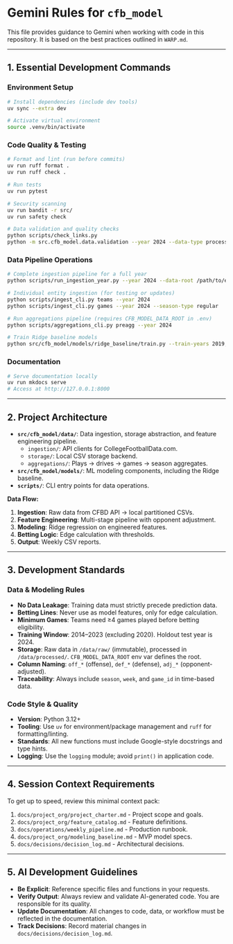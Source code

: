 # Gemini Rules for `cfb_model`

This file provides guidance to Gemini when working with code in this repository. It is based on the best practices outlined in `WARP.md`.

---

## 1. Essential Development Commands

### Environment Setup

```bash
# Install dependencies (include dev tools)
uv sync --extra dev

# Activate virtual environment
source .venv/bin/activate
```

### Code Quality & Testing

```bash
# Format and lint (run before commits)
uv run ruff format .
uv run ruff check .

# Run tests
uv run pytest

# Security scanning
uv run bandit -r src/
uv run safety check

# Data validation and quality checks
python scripts/check_links.py
python -m src.cfb_model.data.validation --year 2024 --data-type processed --deep
```

### Data Pipeline Operations

```bash
# Complete ingestion pipeline for a full year
python scripts/run_ingestion_year.py --year 2024 --data-root /path/to/external/drive

# Individual entity ingestion (for testing or updates)
python scripts/ingest_cli.py teams --year 2024
python scripts/ingest_cli.py games --year 2024 --season-type regular

# Run aggregations pipeline (requires CFB_MODEL_DATA_ROOT in .env)
python scripts/aggregations_cli.py preagg --year 2024

# Train Ridge baseline models
python src/cfb_model/models/ridge_baseline/train.py --train-years 2019,2021,2022,2023 --test-year 2024
```

### Documentation

```bash
# Serve documentation locally
uv run mkdocs serve
# Access at http://127.0.0.1:8000
```

---

## 2. Project Architecture

- **`src/cfb_model/data/`**: Data ingestion, storage abstraction, and feature engineering pipeline.
  - `ingestion/`: API clients for CollegeFootballData.com.
  - `storage/`: Local CSV storage backend.
  - `aggregations/`: Plays → drives → games → season aggregates.
- **`src/cfb_model/models/`**: ML modeling components, including the Ridge baseline.
- **`scripts/`**: CLI entry points for data operations.

**Data Flow:**
1.  **Ingestion**: Raw data from CFBD API → local partitioned CSVs.
2.  **Feature Engineering**: Multi-stage pipeline with opponent adjustment.
3.  **Modeling**: Ridge regression on engineered features.
4.  **Betting Logic**: Edge calculation with thresholds.
5.  **Output**: Weekly CSV reports.

---

## 3. Development Standards

### Data & Modeling Rules
- **No Data Leakage**: Training data must strictly precede prediction data.
- **Betting Lines**: Never use as model features, only for edge calculation.
- **Minimum Games**: Teams need ≥4 games played before betting eligibility.
- **Training Window**: 2014–2023 (excluding 2020). Holdout test year is 2024.
- **Storage**: Raw data in `/data/raw/` (immutable), processed in `/data/processed/`. `CFB_MODEL_DATA_ROOT` env var defines the root.
- **Column Naming**: `off_*` (offense), `def_*` (defense), `adj_*` (opponent-adjusted).
- **Traceability**: Always include `season`, `week`, and `game_id` in time-based data.

### Code Style & Quality
- **Version**: Python 3.12+
- **Tooling**: Use `uv` for environment/package management and `ruff` for formatting/linting.
- **Standards**: All new functions must include Google-style docstrings and type hints.
- **Logging**: Use the `logging` module; avoid `print()` in application code.

---

## 4. Session Context Requirements

To get up to speed, review this minimal context pack:
1.  `docs/project_org/project_charter.md` - Project scope and goals.
2.  `docs/project_org/feature_catalog.md` - Feature definitions.
3.  `docs/operations/weekly_pipeline.md` - Production runbook.
4.  `docs/project_org/modeling_baseline.md` - MVP model specs.
5.  `docs/decisions/decision_log.md` - Architectural decisions.

---

## 5. AI Development Guidelines

- **Be Explicit**: Reference specific files and functions in your requests.
- **Verify Output**: Always review and validate AI-generated code. You are responsible for its quality.
- **Update Documentation**: All changes to code, data, or workflow must be reflected in the documentation.
- **Track Decisions**: Record material changes in `docs/decisions/decision_log.md`.